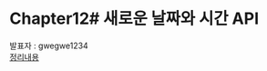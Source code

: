 # Chapter12# 새로운 날짜와 시간 API
발표자 : gwegwe1234  
[정리내용](https://github.com/gwegwe1234/study-collection/blob/master/docs/book/modern-java-in-action/12.md)
